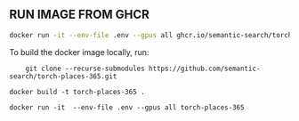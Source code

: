 ## RUN IMAGE FROM GHCR

```sh
docker run -it --env-file .env --gpus all ghcr.io/semantic-search/torch-places-365:latest

```


To build the docker image locally, run:

```git
    git clone --recurse-submodules https://github.com/semantic-search/torch-places-365.git
```

```
docker build -t torch-places-365 .
```

```
docker run -it  --env-file .env --gpus all torch-places-365
```
